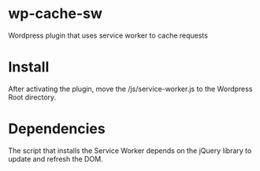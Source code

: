 # wp-cache-sw
Wordpress plugin that uses service worker to cache requests

# Install
After activating the plugin, move the /js/service-worker.js to the Wordpress Root directory. 

# Dependencies
The script that installs the Service Worker depends on the jQuery library to update and refresh the DOM. 
